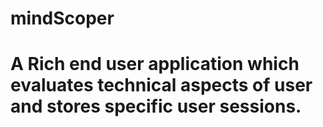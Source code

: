 # mindScoper
# A Rich end user application which evaluates technical aspects of user and stores specific user sessions.
